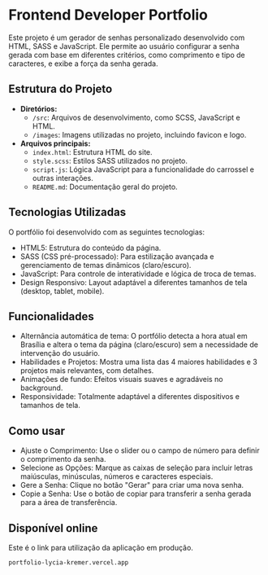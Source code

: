 # Frontend Developer Portfolio

Este projeto é um gerador de senhas personalizado desenvolvido com HTML, SASS e JavaScript. Ele permite ao usuário configurar a senha gerada com base em diferentes critérios, como comprimento e tipo de caracteres, e exibe a força da senha gerada.
## Estrutura do Projeto

- **Diretórios:**
  - `/src`: Arquivos de desenvolvimento, como SCSS, JavaScript e HTML.
  - `/images`: Imagens utilizadas no projeto, incluindo favicon e logo.
- **Arquivos principais:**
  - `index.html`: Estrutura HTML do site.
  - `style.scss`: Estilos SASS utilizados no projeto.
  - `script.js`: Lógica JavaScript para a funcionalidade do carrossel e outras interações.
  - `README.md`: Documentação geral do projeto.
## Tecnologias Utilizadas

O portfólio foi desenvolvido com as seguintes tecnologias:

- HTML5: Estrutura do conteúdo da página.
- SASS (CSS pré-processado): Para estilização avançada e gerenciamento de temas dinâmicos (claro/escuro).
- JavaScript: Para controle de interatividade e lógica de troca de temas.
- Design Responsivo: Layout adaptável a diferentes tamanhos de tela (desktop, tablet, mobile).
## Funcionalidades

- Alternância automática de tema: O portfólio detecta a hora atual em Brasília e altera o tema da página (claro/escuro) sem a necessidade de intervenção do usuário.
- Habilidades e Projetos: Mostra uma lista das 4 maiores habilidades e 3 projetos mais relevantes, com detalhes.
- Animações de fundo: Efeitos visuais suaves e agradáveis no background.
- Responsividade: Totalmente adaptável a diferentes dispositivos e tamanhos de tela.
## Como usar

- Ajuste o Comprimento: Use o slider ou o campo de número para definir o comprimento da senha.
- Selecione as Opções: Marque as caixas de seleção para incluir letras maiúsculas, minúsculas, números e caracteres especiais.
- Gere a Senha: Clique no botão "Gerar" para criar uma nova senha.
- Copie a Senha: Use o botão de copiar para transferir a senha gerada para a área de transferência.
## Disponível online
Este é o link para utilização da aplicação em produção.

```bash
portfolio-lycia-kremer.vercel.app
```
